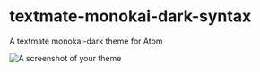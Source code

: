 # textmate-monokai-dark-syntax

A textmate monokai-dark theme for Atom

![A screenshot of your theme](https://f.cloud.github.com/assets/69169/2289498/4c3cb0ec-a009-11e3-8dbd-077ee11741e5.gif)

